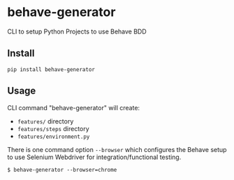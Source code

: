 # behave-generator

CLI to setup Python Projects to use Behave BDD

## Install
```
pip install behave-generator
```

## Usage
CLI command "behave-generator" will create:
* `features/` directory
* `features/steps` directory
* `features/environment.py` 

There is one command option `--browser` which configures the Behave setup to
use Selenium Webdriver for integration/functional testing.

```
$ behave-generator --browser=chrome
```
